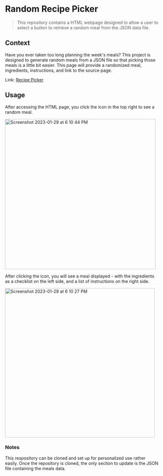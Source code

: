 # Random Recipe Picker
> This repository contains a HTML webpage designed to allow a user to select a button to retrieve a random meal from the JSON data file.

## Context
Have you ever taken too long planning the week's meals? This project is designed to generate random meals from a JSON file so that picking those meals is a little bit easier. This page will provide a randomized meal, ingredients, instructions, and link to the source page.

Link: [Recipe Picker](https://tp-data.github.io/recipe-picker/)

## Usage
After accessing the HTML page, you click the icon in the top right to see a random meal.

<img width="493" alt="Screenshot 2023-01-29 at 6 10 44 PM" src="https://user-images.githubusercontent.com/68470054/215361072-f49a4767-0290-448b-bbb6-037b91cc3280.png">

After clicking the icon, you will see a meal displayed - with the ingredients as a checklist on the left side, and a list of instructions on the right side.

<img width="490" alt="Screenshot 2023-01-29 at 6 10 27 PM" src="https://user-images.githubusercontent.com/68470054/215361069-da9d4d9e-1717-41e8-b02d-006cbb5fcc6d.png">


### Notes
This respository can be cloned and set up for personalized use rather easily. Once the repository is cloned, the only section to update is the JSON file containing the meals data.  